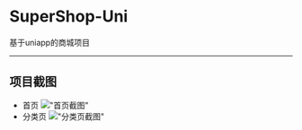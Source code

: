 # SuperShop-Uni
基于uniapp的商城项目
***
## 项目截图
- 首页
  !["首页截图"](https://images.gorojack.top/i/2024/02/21/65d5dfc9b2c32.jpg)
- 分类页
  !["分类页截图"](https://images.gorojack.top/i/2024/02/21/65d5dfc930f86.jpg)
